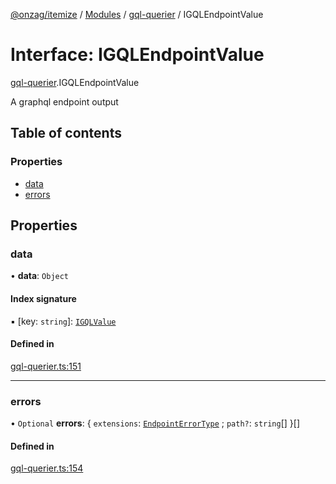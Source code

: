 [@onzag/itemize](../README.md) / [Modules](../modules.md) / [gql-querier](../modules/gql_querier.md) / IGQLEndpointValue

# Interface: IGQLEndpointValue

[gql-querier](../modules/gql_querier.md).IGQLEndpointValue

A graphql endpoint output

## Table of contents

### Properties

- [data](gql_querier.IGQLEndpointValue.md#data)
- [errors](gql_querier.IGQLEndpointValue.md#errors)

## Properties

### data

• **data**: `Object`

#### Index signature

▪ [key: `string`]: [`IGQLValue`](gql_querier.IGQLValue.md)

#### Defined in

[gql-querier.ts:151](https://github.com/onzag/itemize/blob/f2db74a5/gql-querier.ts#L151)

___

### errors

• `Optional` **errors**: { `extensions`: [`EndpointErrorType`](../modules/base_errors.md#endpointerrortype) ; `path?`: `string`[]  }[]

#### Defined in

[gql-querier.ts:154](https://github.com/onzag/itemize/blob/f2db74a5/gql-querier.ts#L154)
